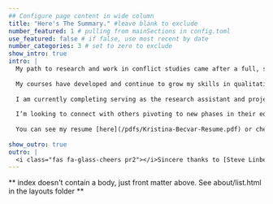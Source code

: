 ```yaml
---
## Configure page content in wide column
title: "Here's The Summary." #leave blank to exclude
number_featured: 1 # pulling from mainSections in config.toml
use_featured: false # if false, use most recent by date
number_categories: 3 # set to zero to exclude
show_intro: true
intro: |
  My path to research and work in conflict studies came after a full, separate career. After years of focus on operational legal management, I began researching new aspects of human resource analytics and changed my focus to executive HR management in 2020. The opportunity to focus on the social psychology aspect of my work paired with a love for statistical and computational studies led me back to academia. I resumed courses at UMass Amherst, where I got my B.A. through the UWW program, in the new DACSS (Data Analytics and Computation for Social Sciences) program. In January 2022 I engaged in the program full-time, and expect to complete my Master’s degree in May 2023.
  
  My courses have developed and continue to grow my skills in qualitative and quantitative data analysis, survey methodology, research design, data visualization, political science, and social psychology. I also continue to grow my proficiency in the programming languages R and Python. My primary academic research interests include the prevention, onset, management, and resolution of conflict, and combat veteran experiences & narratives and their role in society. My personal advocacy interests lie in the intersection of veterans and environmental justice.
  
  I am currently completing serving as the research assistant and project manager for the [Human Security Lab](https://www.humansecuritylab.net/) while completing my courses at UMass. I have also found a community through my capstone internship with the [Bridge Alliance](https://www.bridgealliance.us/) non-profit where I am building my role as Chief Operating Officer.
  
  I’m looking to connect with others pivoting to new phases in their educational and professional lives as well as those interested in engaging in building the support and knowledge resources of military veterans and their families, peace-building advocates, and anyone generally trying to find new ways to move the world forward.
  
  You can see my resume [here](/pdfs/Kristina-Becvar-Resume.pdf) or check our my profile on [LinkedIn](https://www.linkedin.com/in/kbecvar/).
  
show_outro: true
outro: |
  <i class="fas fa-glass-cheers pr2"></i>Sincere thanks to [Steve Linberg](https://slinberg.net/) for inspiring me to undertake creating a blog!
---
```


** index doesn't contain a body, just front matter above.
See about/list.html in the layouts folder **